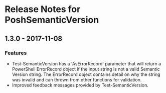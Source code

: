 # Release Notes for PoshSemanticVersion

## 1.3.0 - 2017-11-08
### Features
- Test-SemanticVersion has a 'AsErrorRecord' parameter that will return a PowerShell ErrorRecord object
  if the input string is not a valid Semantic Version string. The ErrorRecord object contains detail on why
  the string was invalid and can thrown from other functions for validation.
- Improved feedback messages provided by Test-SemanticVersion.
